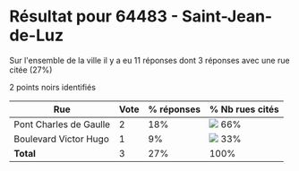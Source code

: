 # Résultat pour 64483 - Saint-Jean-de-Luz

Sur l'ensemble de la ville il y a eu 11 réponses dont 3 réponses avec une rue citée (27%)

2 points noirs identifiés

| Rue | Vote | % réponses | % Nb rues cités|
|-----|------|------------|----------------|
| Pont Charles de Gaulle | 2 | 18% | <img src="../../img/bar_66.gif" />&nbsp;66%|
| Boulevard Victor Hugo | 1 | 9% | <img src="../../img/bar_33.gif" />&nbsp;33%|
| **Total** | 3 | 27% | 100%|
